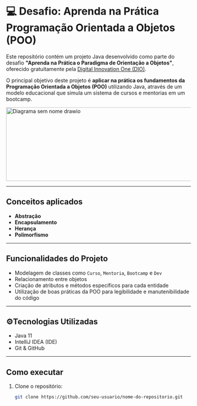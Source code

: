 # 💻 Desafio: Aprenda na Prática Programação Orientada a Objetos (POO)

Este repositório contém um projeto Java desenvolvido como parte do desafio **"Aprenda na Prática o Paradigma de Orientação a Objetos"**, oferecido gratuitamente pela [Digital Innovation One (DIO)](https://www.dio.me/).

O principal objetivo deste projeto é **aplicar na prática os fundamentos da Programação Orientada a Objetos (POO)** utilizando Java, através de um modelo educacional que simula um sistema de cursos e mentorias em um bootcamp.

<img width="661" height="201" alt="Diagrama sem nome drawio" src="https://github.com/user-attachments/assets/ab926fcd-8789-4122-8230-6b0579f4819b" />

---

##  Conceitos aplicados

- **Abstração**
- **Encapsulamento**
- **Herança**
- **Polimorfismo**

---

## Funcionalidades do Projeto

- Modelagem de classes como `Curso`, `Mentoria`, `Bootcamp` e `Dev`
- Relacionamento entre objetos
- Criação de atributos e métodos específicos para cada entidade
- Utilização de boas práticas da POO para legibilidade e manutenibilidade do código

---

## ⚙Tecnologias Utilizadas

- Java 11
- IntelliJ IDEA (IDE)
- Git & GitHub

---

##  Como executar

1. Clone o repositório:
   ```bash
   git clone https://github.com/seu-usuario/nome-do-repositorio.git
